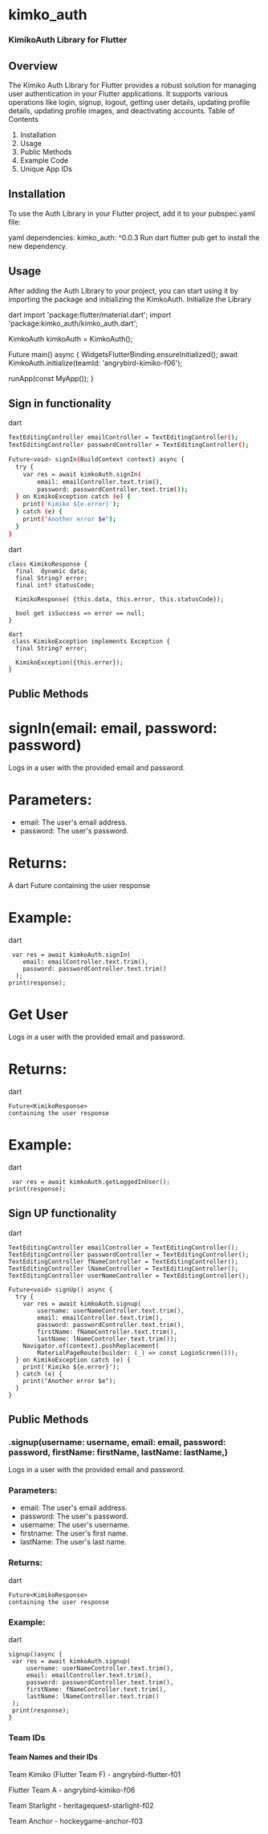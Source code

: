 # kimko_auth

### KimikoAuth Library for Flutter

## Overview

The Kimiko Auth Library for Flutter provides a robust solution for managing user authentication in your Flutter applications. It supports various operations like login, signup, logout, getting user details, updating profile details, updating profile images, and deactivating accounts.
Table of Contents
1. Installation
2. Usage
3. Public Methods
4. Example Code
5. Unique App IDs
## Installation
To use the Auth Library in your Flutter project, add it to your pubspec.yaml file:

yaml
dependencies:
kimko_auth: ^0.0.3
Run
dart flutter pub get 
to install the new dependency.


## Usage
After adding the Auth Library to your project, you can start using it by importing the package and initializing the KimkoAuth.
Initialize the Library


dart
import 'package:flutter/material.dart';
import 'package:kimko_auth/kimko_auth.dart';

KimkoAuth kimkoAuth = KimkoAuth();

Future<void> main() async {
  WidgetsFlutterBinding.ensureInitialized();
  await KimkoAuth.initialize(teamId: 'angrybird-kimiko-f06');

  runApp(const MyApp());
}


## Sign in functionality

dart
```bash
TextEditingController emailController = TextEditingController();
TextEditingController passwordController = TextEditingController();

Future<void> signIn(BuildContext context) async {
  try {
    var res = await kimkoAuth.signIn(
        email: emailController.text.trim(),
        password: passwordController.text.trim());
  } on KimikoException catch (e) {
    print('Kimiko ${e.error}');
  } catch (e) {
    print("Another error $e");
  }
}
```

dart
```
class KimikoResponse {
  final  dynamic data;
  final String? error;
  final int? statusCode;

  KimikoResponse( {this.data, this.error, this.statusCode});

  bool get isSuccess => error == null;
}

dart
 class KimikoException implements Exception {
  final String? error;

  KimikoException({this.error});
}
```

## Public Methods

# signIn(email: email, password: password)

Logs in a user with the provided email and password.
# Parameters:
* email: The user's email address.
* password: The user's password.

# Returns:
A
dart Future<KimikoResponse>
containing the user response

# Example:
dart
```
 var res = await kimkoAuth.signIn(
    email: emailController.text.trim(),
    password: passwordController.text.trim()
  );
print(response);
```

# Get User

Logs in a user with the provided email and password.

# Returns:

dart 
```
Future<KimikoResponse>
containing the user response
```

# Example:
dart 
```
 var res = await kimkoAuth.getLoggedInUser();
print(response);
```

## Sign UP functionality

dart
```
TextEditingController emailController = TextEditingController();
TextEditingController passwordController = TextEditingController();
TextEditingController fNameController = TextEditingController();
TextEditingController lNameController = TextEditingController();
TextEditingController userNameController = TextEditingController();

Future<void> signUp() async {
  try {
    var res = await kimkoAuth.signup(
        username: userNameController.text.trim(),
        email: emailController.text.trim(),
        password: passwordController.text.trim(),
        firstName: fNameController.text.trim(),
        lastName: lNameController.text.trim());
    Navigator.of(context).pushReplacement(
        MaterialPageRoute(builder: (_) => const LoginScreen()));
  } on KimikoException catch (e) {
    print('Kimiko ${e.error}');
  } catch (e) {
    print("Another error $e");
  }
}
```

## Public Methods
### .signup(username: username, email: email,  password: password, firstName: firstName, lastName: lastName,)

Logs in a user with the provided email and password.
### Parameters:
* email: The user's email address.
* password: The user's password.
* username: The user's username.
* firstname: The user's first name.
* lastName: The user's last name.

### Returns:
dart
```
Future<KimikoResponse>
containing the user response
```

### Example:
dart 
 ```
signup()async {
  var res = await kimkoAuth.signup(
      username: userNameController.text.trim(), 
      email: emailController.text.trim(), 
      password: passwordController.text.trim(), 
      firstName: fNameController.text.trim(), 
      lastName: lNameController.text.trim()
  );
  print(response);
}
```

### Team IDs
#### Team Names and their IDs
Team Kimiko (Flutter Team F)	-	angrybird-flutter-f01


Flutter Team A	-	angrybird-kimiko-f06


Team Starlight	-	heritagequest-starlight-f02


Team Anchor	-	hockeygame-anchor-f03
